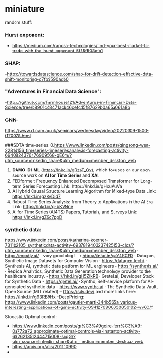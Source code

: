 # miniature

random stuff:

### Hurst exponent: 
- https://medium.com/raposa-technologies/find-your-best-market-to-trade-with-the-hurst-exponent-5f35f508cfb1

### SHAP:
-https://towardsdatascience.com/shap-for-drift-detection-effective-data-shift-monitoring-c7fb9590adb0

### "Adventures in Financial Data Science":
-https://github.com/Farmhouse121/Adventures-in-Financial-Data-Science/tree/b8901c48471acb46cefcd5f87629b0a65a061a8b

### GNN:
https://www.cl.cam.ac.uk/seminars/wednesday/video/20220309-1500-t170978.html

###SOTA time-series:
0.https://www.linkedin.com/posts/qingsong-wen-22814156_timeseries-timeseriesanalysis-forecasting-activity-6940824376476909568-gE6m/?utm_source=linkedin_share&utm_medium=member_desktop_web
1. 𝐃𝐀𝐌𝐎-𝐃𝐈-𝐌𝐋 (https://lnkd.in/gRzpT_Gv), which focuses on our open-source work on 𝐀𝐈 𝐟𝐨𝐫 𝐓𝐢𝐦𝐞 𝐒𝐞𝐫𝐢𝐞𝐬 and 𝐗𝐀𝐈.
2. FEDformer: Frequency Enhanced Decomposed Transformer for Long-term Series Forecasting
Link: https://lnkd.in/gHxuAuVa
3. A Hybrid Causal Structure Learning Algorithm for Mixed-type Data
Link: https://lnkd.in/gzKyDid7
4. Robust Time Series Analysis: from Theory to Applications in the AI Era
Link: https://lnkd.in/g-bKVNne
5. AI for Time Series (AI4TS) Papers, Tutorials, and Surveys
Link: https://lnkd.in/gZ9c7ppD

### synthetic data:
https://www.linkedin.com/posts/katharina-koerner-7311b2105_syntheticdata-activity-6937819403237425153-cIcz/?utm_source=linkedin_share&utm_medium=member_desktop_web
· https://mostly.ai/ - very good blog! --> https://lnkd.in/gaY4KCFD
· Datagen, Synthetic Image Datasets for Computer Vision - https://datagen.tech/
· Synthesis AI, synthetic data platform for ML engineers - https://synthesis.ai/
· Replica Analytics, Synthetic Data Generation technology provider to the healthcare industry. - https://lnkd.in/gH5ZikRB
· Gretel.ai, Developer Stack for Synthetic Data - https://gretel.ai/
· Syntho, Self-service platform for AI-generated synthetic data - https://www.syntho.ai
· The Synthetic Data Vault, Open Source (MIT related) – https://sdv.dev/ and more links here: https://lnkd.in/g93RB9Hx
-DeepPricing: https://www.linkedin.com/posts/gautier-marti-344b565a_various-interesting-applications-of-gans-activity-6941276906830856192-wv6C/?

Stocastic Optimal control:
- https://www.linkedin.com/posts/gr%C3%A9goire-ferr%C3%A9-0a772a72_approximate-optimal-controls-via-instanton-activity-6926213512444715008-snqG/?utm_source=linkedin_share&utm_medium=member_desktop_web
- https://arxiv.org/abs/2011.10990
- 
